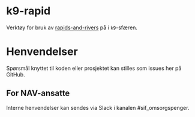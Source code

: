 # k9-rapid

Verktøy for bruk av [rapids-and-rivers](https://github.com/navikt/rapids-and-rivers) på i `k9`-sfæren.

# Henvendelser

Spørsmål knyttet til koden eller prosjektet kan stilles som issues her på GitHub.

## For NAV-ansatte

Interne henvendelser kan sendes via Slack i kanalen #sif_omsorgspenger.

